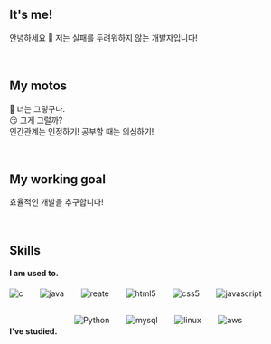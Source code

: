 ## It's me!
안녕하세요 👋
저는 실패를 두려워하지 않는 개발자입니다!
<br />
<br />
<br />
## My motos
🙂 너는 그렇구나.<br />
😏 그게 그럴까?<br />
인간관계는 인정하기! 공부할 때는 의심하기!
<br />
<br />
<br />
## My working goal
효율적인 개발을 추구합니다!
<br />
<br />
<br />
## Skills
#### I am used to.
<div style="display:flex;gap:30px;flex-wrap:wrap;">
  <img alt="c" src="https://img.shields.io/badge/c++-00599C?style=for-the-badge&logo=c%2B%2B&logoColor=white">
  <img alt="java" src="https://img.shields.io/badge/java-007396?style=for-the-badge&logo=java&logoColor=white"> 
  <img alt="reate" src="https://img.shields.io/badge/react-61DAFB?style=for-the-badge&logo=react&logoColor=black">
  <img alt="html5" src="https://img.shields.io/badge/html5-E34F26?style=for-the-badge&logo=html5&logoColor=white"> 
  <img alt="css5" src="https://img.shields.io/badge/css-1572B6?style=for-the-badge&logo=css3&logoColor=white"> 
  <img alt="javascript" src="https://img.shields.io/badge/javascript-F7DF1E?style=for-the-badge&logo=javascript&logoColor=black"> 

#### I've studied.
<div style="display:flex;gap:30px;flex-wrap:wrap;">
  <img alt="Python" src ="https://img.shields.io/badge/python-13384d?&style=for-the-badge&logo=pytHon&logoColor=white"/>
  <img alt="mysql" src="https://img.shields.io/badge/mysql-4479A1?style=for-the-badge&logo=mysql&logoColor=white"> 
  <img alt="linux" src="https://img.shields.io/badge/linux-FCC624?style=for-the-badge&logo=linux&logoColor=black"> 
  <img alt="aws" src="https://img.shields.io/badge/aws-232F3E?style=for-the-badge&logo=amazon&logoColor=white">
</div>
<br />
<br />
<br />
